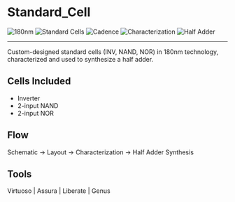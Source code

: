 # Standard_Cell

![180nm](https://img.shields.io/badge/Technology-180nm-blue)
![Standard Cells](https://img.shields.io/badge/Standard%20Cells-Custom%20Designed-orange)
![Cadence](https://img.shields.io/badge/Tool-Cadence-red)
![Characterization](https://img.shields.io/badge/Characterization-Completed-brightgreen)
![Half Adder](https://img.shields.io/badge/Half%20Adder-Synthesized-yellow)

---

Custom-designed standard cells (INV, NAND, NOR) in 180nm technology,  
characterized and used to synthesize a half adder.

## Cells Included
- Inverter
- 2-input NAND
- 2-input NOR

## Flow
Schematic → Layout → Characterization → Half Adder Synthesis

## Tools
Virtuoso | Assura | Liberate | Genus
